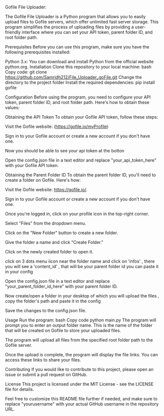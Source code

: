 Gofile File Uploader:

The Gofile File Uploader is a Python program that allows you to easily upload files to Gofile servers, which offer unlimited fast server storage. This program simplifies the process of uploading files by providing a user-friendly interface where you can set your API token, parent folder ID, and root folder path.

Prerequisites
Before you can use this program, make sure you have the following prerequisites installed:

Python 3.x: You can download and install Python from the official website python.org.
Installation
Clone this repository to your local machine:
bash
Copy code:
  git clone https://github.com/Samridh212/File_Uploader_goFile.git
Change the directory to the project folder
Install the required dependencies:
  pip install gofile

Configuration
Before using the program, you need to configure your API token, parent folder ID, and root folder path. Here's how to obtain these values:

Obtaining the API Token
To obtain your Gofile API token, follow these steps:

Visit the Gofile website: (https://gofile.io/myProfile)

Sign in to your Gofile account or create a new account if you don't have one.

Now you should be able to see your api token at the botton

Open the config.json file in a text editor and replace "your_api_token_here" with your Gofile API token.

Obtaining the Parent Folder ID
To obtain the parent folder ID, you'll need to create a folder on Gofile. Here's how:

Visit the Gofile website: https://gofile.io/.

Sign in to your Gofile account or create a new account if you don't have one.

Once you're logged in, click on your profile icon in the top-right corner.

Select "Files" from the dropdown menu.

Click on the "New Folder" button to create a new folder.

Give the folder a name and click "Create Folder."

Click on the newly created folder to open it.

click on 3 dots menu iicon near the folder name and click on 'infos' , there you will see a 'content_id' , that will be your parent folder id you can paste it in your config

Open the config.json file in a text editor and replace "your_parent_folder_id_here" with your parent folder ID.

Now create/open a folder in  your desktop of which you will upload the files , copy the folder's path and paste it in the config

Save the changes to the config.json file.

Usage
Run the program:
bash
Copy code
 python main.py
The program will prompt you to enter an output folder name. This is the name of the folder that will be created on Gofile to store your uploaded files.

The program will upload all files from the specified root folder path to the Gofile server.

Once the upload is complete, the program will display the file links. You can access these links to share your files.

Contributing
If you would like to contribute to this project, please open an issue or submit a pull request on GitHub.

License
This project is licensed under the MIT License - see the LICENSE file for details.

Feel free to customize this README file further if needed, and make sure to replace "yourusername" with your actual GitHub username in the repository URL.





